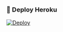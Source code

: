 ### 🚀 Deploy Heroku
[![Deploy](https://www.herokucdn.com/deploy/button.svg)](https://heroku.com/deploy?template=https://github.com/Theilkin/chat)
